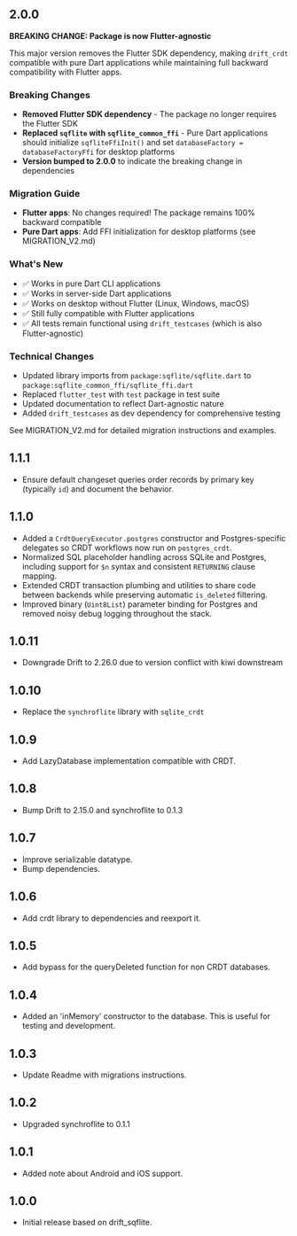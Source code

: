 ## 2.0.0

**BREAKING CHANGE: Package is now Flutter-agnostic**

This major version removes the Flutter SDK dependency, making `drift_crdt` compatible with pure Dart applications while maintaining full backward compatibility with Flutter apps.

### Breaking Changes
- **Removed Flutter SDK dependency** - The package no longer requires the Flutter SDK
- **Replaced `sqflite` with `sqflite_common_ffi`** - Pure Dart applications should initialize `sqfliteFfiInit()` and set `databaseFactory = databaseFactoryFfi` for desktop platforms
- **Version bumped to 2.0.0** to indicate the breaking change in dependencies

### Migration Guide
- **Flutter apps**: No changes required! The package remains 100% backward compatible
- **Pure Dart apps**: Add FFI initialization for desktop platforms (see MIGRATION_V2.md)

### What's New
- ✅ Works in pure Dart CLI applications
- ✅ Works in server-side Dart applications
- ✅ Works on desktop without Flutter (Linux, Windows, macOS)
- ✅ Still fully compatible with Flutter applications
- ✅ All tests remain functional using `drift_testcases` (which is also Flutter-agnostic)

### Technical Changes
- Updated library imports from `package:sqflite/sqflite.dart` to `package:sqflite_common_ffi/sqflite_ffi.dart`
- Replaced `flutter_test` with `test` package in test suite
- Updated documentation to reflect Dart-agnostic nature
- Added `drift_testcases` as dev dependency for comprehensive testing

See MIGRATION_V2.md for detailed migration instructions and examples.

## 1.1.1
- Ensure default changeset queries order records by primary key (typically `id`) and document the behavior.

## 1.1.0
- Added a `CrdtQueryExecutor.postgres` constructor and Postgres-specific delegates so CRDT workflows now run on `postgres_crdt`.
- Normalized SQL placeholder handling across SQLite and Postgres, including support for `$n` syntax and consistent `RETURNING` clause mapping.
- Extended CRDT transaction plumbing and utilities to share code between backends while preserving automatic `is_deleted` filtering.
- Improved binary (`Uint8List`) parameter binding for Postgres and removed noisy debug logging throughout the stack.

## 1.0.11
- Downgrade Drift to 2.26.0 due to version conflict with kiwi downstream

## 1.0.10
- Replace the `synchroflite` library with `sqlite_crdt` 

## 1.0.9
- Add LazyDatabase implementation compatible with CRDT.

## 1.0.8
- Bump Drift to 2.15.0 and synchroflite to 0.1.3

## 1.0.7
- Improve serializable datatype.
- Bump dependencies.

## 1.0.6
- Add crdt library to dependencies and reexport it.

## 1.0.5
- Add bypass for the queryDeleted function for non CRDT databases.

## 1.0.4
- Added an 'inMemory' constructor to the database. This is useful for testing and development.

## 1.0.3
- Update Readme with migrations instructions.

## 1.0.2
- Upgraded synchroflite to 0.1.1

## 1.0.1
- Added note about Android and iOS support.

## 1.0.0

- Initial release based on drift_sqflite.
